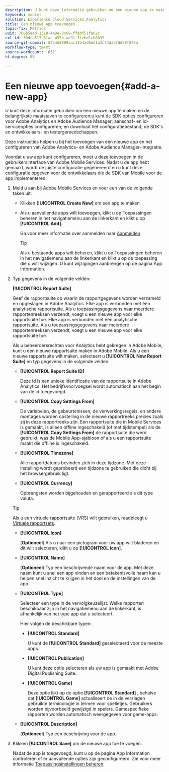 ```yaml
---
description: U kunt deze informatie gebruiken om een nieuwe app te maken en de belangrijkste maatstaven te configureren;de SDK-opties voor Adobe Analytics en Adobe Audience Manager configureren;aankoop- en id-serviceopties configureren;en het configuratiebestand, de SDK's en ontwikkelaars- en testergereedschappen downloaden.
keywords: mobiel
solution: Experience Cloud Services,Analytics
title: Een nieuwe app toevoegen
topic-fix: Metrics
uuid: 706b5e4d-1318-4a9e-8c69-ffabf51fa02c
exl-id: 30dca517-61ac-495b-aa91-3febd1cb8639
source-git-commit: 5434d8809aac11b4ad6dd1a3c74dae7dd98f095a
workflow-type: tm+mt
source-wordcount: '632'
ht-degree: 0%

---
```


# Een nieuwe app toevoegen{#add-a-new-app}

U kunt deze informatie gebruiken om een nieuwe app te maken en de belangrijkste maatstaven te configureren;u kunt de SDK-opties configureren voor Adobe Analytics en Adobe Audience Manager; aanschaf- en id-serviceopties configureren; en download het configuratiebestand, de SDK&#39;s en ontwikkelaars- en testergereedschappen.

Deze instructies helpen u bij het toevoegen van een nieuwe app en het configureren van Adobe Analytics- en Adobe Audience Manager-integratie.

Voordat u uw app kunt configureren, moet u deze toevoegen in de gebruikersinterface van Adobe Mobile Services. Nadat u de app hebt gemaakt, wordt de juiste configuratie gegenereerd en u kunt deze configuratie opgeven voor de ontwikkelaars die de SDK van Mobile voor de app implementeren.

1. Meld u aan bij Adobe Mobile Services en voer een van de volgende taken uit:

   * Klikken **[!UICONTROL Create New]** om een app te maken.
   * Als u aanvullende apps wilt toevoegen, klikt u op Toepassingen beheren in het navigatiemenu aan de linkerkant en klikt u op **[!UICONTROL Add]**.

      Ga voor meer informatie over aanmelden naar [Aanmelden](/help/using/gs/gs-signin.md).

      >[!TIP]
      >
      >Als u bestaande apps wilt beheren, klikt u op Toepassingen beheren in het navigatiemenu aan de linkerkant en klikt u op de toepassing die u wilt wijzigen. U kunt wijzigingen aanbrengen op de pagina App Information.

1. Typ gegevens in de volgende velden:

   **[!UICONTROL Report Suite]**

   Geef de rapportsuite op waarin de rapportgegevens worden verzameld en opgeslagen in Adobe Analytics. Elke app is verbonden met één analytische rapportsuite. Als u toepassingsgegevens naar meerdere rapportenreeksen verzendt, voegt u een nieuwe app voor elke rapportsuite toe. Elke app is verbonden met één analytische rapportsuite. Als u toepassingsgegevens naar meerdere rapportenreeksen verzendt, voegt u een nieuwe app voor elke rapportsuite toe.

   Als u beheerdersrechten voor Analytics hebt gekregen in Adobe Mobile, kunt u een nieuwe rapportsuite maken in Adobe Mobile. Als u een nieuwe rapportsuite wilt maken, selecteert u **[!UICONTROL New Report Suite]** en typ gegevens in de volgende velden:

   * **[!UICONTROL Report Suite ID]**

      Deze id is een unieke identificatie van de rapportsuite in Adobe Analytics. Het bedrijfsvoorvoegsel wordt automatisch aan het begin van de id toegevoegd.

   * **[!UICONTROL Copy Settings From]**

      De variabelen, de gebeurtenissen, de verwerkingsregels, en andere montages worden opstelling in de nieuwe rapportreeks precies zoals zij in deze rapportreeks zijn. Een rapportsuite die in Mobile Services is gemaakt, is alleen offline ingeschakeld (of met tijdstempel) als de **[!UICONTROL Copy Settings From]** de rapportsuite die werd gebruikt, was de Mobile App-sjabloon of als u een rapportsuite maakt die offline is ingeschakeld.

   * **[!UICONTROL Timezone]**

      Alle rapportdatums bevinden zich in deze tijdzone. Met deze instelling wordt geprobeerd een tijdzone te gebruiken die dicht bij het browsergebruik ligt.

   * **[!UICONTROL Currency]**

      Opbrengsten worden bijgehouden en gerapporteerd als dit type valuta.
   >[!TIP]
   >
   >Als u een virtuele rapportsuite (VRS) wilt gebruiken, raadpleegt u [Virtuele rapportsets](/help/using/manage-apps/c-mob-vrs.md).

   * **[!UICONTROL Icon]**

      (**Optioneel**) Als u naar een pictogram voor uw app wilt bladeren en dit wilt selecteren, klikt u op **[!UICONTROL Icon]**.

   * **[!UICONTROL Name]**

      (**Optioneel**) Typ een beschrijvende naam voor de app. Met deze naam kunt u snel een app vinden en een betekenisvolle naam kan u helpen snel inzicht te krijgen in het doel en de instellingen van de app.

   * **[!UICONTROL Type]**

      Selecteer een type in de vervolgkeuzelijst. Welke rapporten beschikbaar zijn in het navigatiemenu aan de linkerkant, is afhankelijk van het type app dat u selecteert.

      Hier volgen de beschikbare typen:

      * **[!UICONTROL Standard]**

         U kunt de **[!UICONTROL Standard]** geselecteerd voor de meeste apps.

      * **[!UICONTROL Publication]**

         U kunt deze optie selecteren als uw app is gemaakt met Adobe Digital Publishing Suite.

      * **[!UICONTROL Game]**

         Deze optie lijkt op de optie **[!UICONTROL Standard]** , behalve dat **[!UICONTROL Game]** actualiseert de in de verslagen gebruikte terminologie in termen voor spelletjes. Gebruikers worden bijvoorbeeld gewijzigd in spelers. Gamespecifieke rapporten worden automatisch weergegeven voor game-apps.
   * **[!UICONTROL Description]**

      (**Optioneel**) Typ een beschrijving voor de app.



1. Klikken **[!UICONTROL Save]** om de nieuwe app toe te voegen.

   Nadat de app is toegevoegd, kunt u op de pagina App Information controleren of er aanvullende opties zijn geconfigureerd. Zie voor meer informatie [Toepassingsinstellingen beheren](/help/using/c-manage-app-settings/c-manage-app-settings.md).
